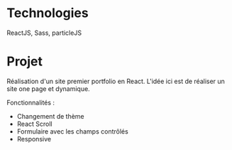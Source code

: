 
# Technologies

ReactJS, Sass, particleJS

# Projet

Réalisation d'un site premier portfolio en React.
L'idée ici est de réaliser un site one page et dynamique.

Fonctionnalités : 
- Changement de thème
- React Scroll
- Formulaire avec les champs contrôlés
- Responsive
